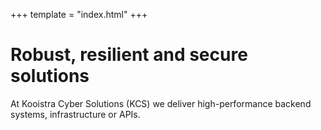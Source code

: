 +++
template = "index.html"
+++

# Robust, resilient and secure solutions

At Kooistra Cyber Solutions (KCS) we deliver high-performance backend systems, infrastructure or APIs.
